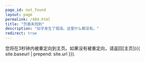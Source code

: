 ```yaml
---
page_id: not_found
layout: page
permalink: /404.html
title: "页面未找到"
description: "似乎发生了错误。这里什么都没有。"
redirect: true
---
```


您将在3秒钟内被重定向到主页。如果没有被重定向，请返回[主页]({{ site.baseurl | prepend: site.url }}).
